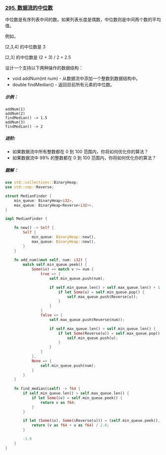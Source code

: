 ### [295. 数据流的中位数](https://leetcode.cn/problems/find-median-from-data-stream/)
中位数是有序列表中间的数。如果列表长度是偶数，中位数则是中间两个数的平均值。

例如，

[2,3,4] 的中位数是 3

[2,3] 的中位数是 (2 + 3) / 2 = 2.5

设计一个支持以下两种操作的数据结构：

- void addNum(int num) - 从数据流中添加一个整数到数据结构中。
- double findMedian() - 返回目前所有元素的中位数。

##### 示例：
```
addNum(1)
addNum(2)
findMedian() -> 1.5
addNum(3)
findMedian() -> 2
```

##### 进阶:
- 如果数据流中所有整数都在 0 到 100 范围内，你将如何优化你的算法？
- 如果数据流中 99% 的整数都在 0 到 100 范围内，你将如何优化你的算法？

##### 题解：
```rust
use std::collections::BinaryHeap;
use std::cmp::Reverse;

struct MedianFinder {
    min_queue: BinaryHeap<i32>,
    max_queue: BinaryHeap<Reverse<i32>>,
}

impl MedianFinder {

    fn new() -> Self {
        Self {
            min_queue: BinaryHeap::new(),
            max_queue: BinaryHeap::new(),
        }
    }
    
    fn add_num(&mut self, num: i32) {
        match self.min_queue.peek() {
            Some(&v) => match v >= num {
                true => {
                    self.min_queue.push(num);

                    if self.min_queue.len() > self.max_queue.len() + 1 {
                        if let Some(u) = self.min_queue.pop() {
                            self.max_queue.push(Reverse(u));
                        }
                    }
                }
                false => {
                    self.max_queue.push(Reverse(num));

                    if self.max_queue.len() > self.min_queue.len() {
                        if let Some(Reverse(u)) = self.max_queue.pop() {
                            self.min_queue.push(u);
                        }
                    }
                }
            },
            None => {
                self.min_queue.push(num);
            }
        }
    }
    
    fn find_median(&self) -> f64 {
        if self.min_queue.len() > self.max_queue.len() {
            if let Some(&v) = self.min_queue.peek() {
                return v as f64;
            }
        }

        if let (Some(&v), Some(&Reverse(u))) = (self.min_queue.peek(), self.max_queue.peek()) {
            return (v as f64 + u as f64) / 2.0;
        }

        -1.0
    }
}

```
